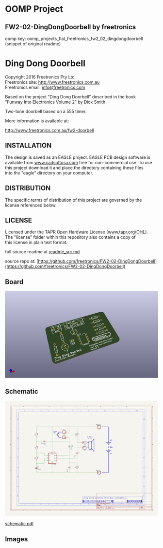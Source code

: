 # OOMP Project  
## FW2-02-DingDongDoorbell  by freetronics  
  
oomp key: oomp_projects_flat_freetronics_fw2_02_dingdongdoorbell  
(snippet of original readme)  
  
Ding Dong Doorbell  
==================  
Copyright 2016 Freetronics Pty Ltd    
Freetronics site:  http://www.freetronics.com.au    
Freetronics email: <info@freetronics.com>    
  
Based on the project "Ding Dong Doorbell" described in the book  
"Funway Into Electronics Volume 2" by Dick Smith.  
  
Two-tone doorbell based on a 555 timer.  
  
More information is available at:  
  
  http://www.freetronics.com.au/fw2-doorbell    
  
  
INSTALLATION  
------------  
The design is saved as an EAGLE project. EAGLE PCB design software is  
available from www.cadsoftusa.com free for non-commercial use. To use  
this project download it and place the directory containing these files  
into the "eagle" directory on your computer.  
  
  
DISTRIBUTION  
------------  
The specific terms of distribution of this project are governed by the  
license referenced below.  
  
  
LICENSE  
-------  
Licensed under the TAPR Open Hardware License (www.tapr.org/OHL).  
The "license" folder within this repository also contains a copy of  
this license in plain text format.  
  
  full source readme at [readme_src.md](readme_src.md)  
  
source repo at: [https://github.com/freetronics/FW2-02-DingDongDoorbell](https://github.com/freetronics/FW2-02-DingDongDoorbell)  
## Board  
  
[![working_3d.png](working_3d_600.png)](working_3d.png)  
## Schematic  
  
[![working_schematic.png](working_schematic_600.png)](working_schematic.png)  
  
[schematic pdf](working_schematic.pdf)  
## Images  

